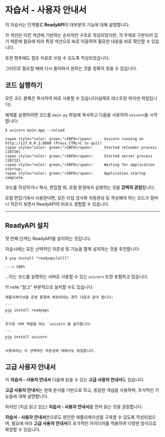 # 자습서 - 사용자 안내서

이 자습서는 단계별로 **ReadyAPI**의 대부분의 기능에 대해 설명합니다.

각 섹션은 이전 섹션에 기반하는 순차적인 구조로 작성되었지만, 각 주제로 구분되어 있기 때문에 필요에 따라 특정 섹션으로 바로 이동하여 필요한 내용을 바로 확인할 수 있습니다.

또한 향후에도 참조 자료로 쓰일 수 있도록 작성되었습니다.

그러므로 필요할 때에 다시 돌아와서 원하는 것을 정확히 찾을 수 있습니다.

## 코드 실행하기

모든 코드 블록은 복사하여 바로 사용할 수 있습니다(실제로 테스트된 파이썬 파일입니다).

예제를 실행하려면 코드를 `main.py` 파일에 복사하고 다음을 사용하여 `uvicorn`을 시작합니다:

<div class="termy">

```console
$ uvicorn main:app --reload

<span style="color: green;">INFO</span>:     Uvicorn running on http://127.0.0.1:8000 (Press CTRL+C to quit)
<span style="color: green;">INFO</span>:     Started reloader process [28720]
<span style="color: green;">INFO</span>:     Started server process [28722]
<span style="color: green;">INFO</span>:     Waiting for application startup.
<span style="color: green;">INFO</span>:     Application startup complete.
```

</div>

코드를 작성하거나 복사, 편집할 때, 로컬 환경에서 실행하는 것을 **강력히 권장**합니다.

로컬 편집기에서 사용한다면, 모든 타입 검사와 자동완성 등 작성해야 하는 코드가 얼마나 적은지 보면서 ReadyAPI의 비로소 경험할 수 있습니다.


---

## ReadyAPI 설치

첫 번째 단계는 ReadyAPI를 설치하는 것입니다.

자습시에는 모든 선택적인 의존성 및 기능을 함께 설치하는 것을 추천합니다:

<div class="termy">

```console
$ pip install "readyapi[all]"

---> 100%
```

</div>

...이는 코드를 실행하는 서버로 사용할 수 있는 `uvicorn` 또한 포함하고 있습니다.

!!! note "참고"
    부분적으로 설치할 수도 있습니다.

    애플리케이션을 운영 환경에 배포하려는 경우 다음과 같이 합니다:

    ```
    pip install readyapi
    ```

    추가로 서버 역할을 하는 `uvicorn`을 설치합니다:

    ```
    pip install uvicorn
    ```

    사용하려는 각 선택적인 의존성에 대해서도 동일합니다.

## 고급 사용자 안내서

이 **자습서 - 사용자 안내서** 다음에 읽을 수 있는 **고급 사용자 안내서**도 있습니다.

**고급 사용자 안내서**는 현재 문서를 기반으로 하고, 동일한 개념을 사용하며, 추가적인 기능들에 대해 설명합니다.

하지만 (지금 읽고 있는) **자습서 - 사용자 안내서**를 먼저 읽는 것을 권장합니다.

**자습서 - 사용자 안내서**만으로도 완전한 애플리케이션을 구축할 수 있도록 작성되었으며, 필요에 따라 **고급 사용자 안내서**의 추가적인 아이디어를 적용하여 다양한 방식으로 확장할 수 있습니다.
